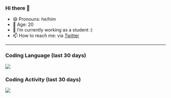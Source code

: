 ### Hi there 👋

- 😄 Pronouns: he/him
- 🎉 Age: 20
- 🔭 I’m currently working as a student :)
- 📫 How to reach me: via [Twitter](https://twitter.com/nilsbtr)

---

### Coding Language (last 30 days)

<a href="https://wakatime.com/@nilsbtr"><img src="https://wakatime.com/share/@nilsbtr/f7ace853-d610-4d9b-a8a7-d7483b3a87fb.png" /></a>

### Coding Activity (last 30 days)

<a href="https://wakatime.com/@nilsbtr"><img src="https://wakatime.com/share/@nilsbtr/72881c10-7043-4143-afb8-8b88e2d066cb.png" /></a>
